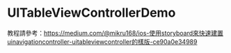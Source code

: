 # UITableViewControllerDemo
教程請參考：https://medium.com/@mikru168/ios-使用storyboard來快速建置uinavigationcontroller-uitableviewcontroller的樣版-ce90a0e34989
